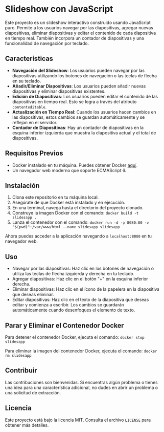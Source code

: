 # Slideshow con JavaScript

Este proyecto es un slideshow interactivo construido usando JavaScript puro. Permite a los usuarios navegar por las diapositivas, agregar nuevas diapositivas, eliminar diapositivas y editar el contenido de cada diapositiva en tiempo real. También incorpora un contador de diapositivas y una funcionalidad de navegación por teclado.

## Características

- **Navegación del Slideshow**: Los usuarios pueden navegar por las diapositivas utilizando los botones de navegación o las teclas de flecha en su teclado.
- **Añadir/Eliminar Diapositivas**: Los usuarios pueden añadir nuevas diapositivas y eliminar diapositivas existentes.
- **Edición de Diapositivas**: Los usuarios pueden editar el contenido de las diapositivas en tiempo real. Esto se logra a través del atributo `contenteditable`.
- **Actualización en Tiempo Real**: Cuando los usuarios hacen cambios en las diapositivas, estos cambios se guardan automáticamente y se reflejan en el servidor.
- **Contador de Diapositivas**: Hay un contador de diapositivas en la esquina inferior izquierda que muestra la diapositiva actual y el total de diapositivas.

## Requisitos Previos

- Docker instalado en tu máquina. Puedes obtener Docker [aquí](https://www.docker.com/get-started).
- Un navegador web moderno que soporte ECMAScript 6.

## Instalación

1. Clona este repositorio en tu máquina local.
2. Asegúrate de que Docker está instalado y en ejecución.
3. En una terminal, navega hasta el directorio del proyecto clonado.
4. Construye la imagen Docker con el comando: `docker build -t slidesapp .`
5. Lanza el contenedor con el comando: `docker run -d -p 8080:80 -v "$(pwd)":/var/www/html --name slidesapp slidesapp`

Ahora puedes acceder a la aplicación navegando a `localhost:8080` en tu navegador web.

## Uso

- Navegar por las diapositivas: Haz clic en los botones de navegación o utiliza las teclas de flecha izquierda y derecha en tu teclado.
- Agregar diapositivas: Haz clic en el botón "+" en la esquina inferior derecha.
- Eliminar diapositivas: Haz clic en el ícono de la papelera en la diapositiva que deseas eliminar.
- Editar diapositivas: Haz clic en el texto de la diapositiva que deseas editar y comienza a escribir. Los cambios se guardarán automáticamente cuando desenfoques el elemento de texto.

## Parar y Eliminar el Contenedor Docker

Para detener el contenedor Docker, ejecuta el comando: `docker stop slidesapp`

Para eliminar la imagen del contenedor Docker, ejecuta el comando: `docker rm slidesapp`

## Contribuir

Las contribuciones son bienvenidas. Si encuentras algún problema o tienes una idea para una característica adicional, no dudes en abrir un problema o una solicitud de extracción.

## Licencia

Este proyecto está bajo la licencia MIT. Consulta el archivo `LICENSE` para obtener más detalles.
